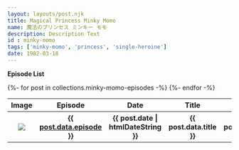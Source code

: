 ```yaml
---
layout: layouts/post.njk
title: Magical Princess Minky Momo
name: 魔法のプリンセス ミンキー モモ
description: Description Text
id : minky-momo
tags: ['minky-momo', 'princess', 'single-heroine']
date: 1982-03-18
---
```


<b>Episode List</b>
<table>
<tr><th>Image</th><th>Episode</th><th>Date</th><th>Title</th><th>Japanese</th><th>Notes</th>
{%- for post in collections.minky-momo-episodes -%}
  <tr><th><img src="{{ post.url | url }}{{ post.data.image }}"></th><th><a href="{{ post.url | url }}">{{ post.data.episode }}</a></th><th>{{ post.date | htmlDateString }}</th><th>{{ post.data.title }}</th><th>{{ post.data.name }}</th></tr></a>
{%- endfor -%}
</table>